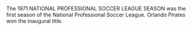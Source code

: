 The 1971 NATIONAL PROFESSIONAL SOCCER LEAGUE SEASON was the first season of the National Professional Soccer League. Orlando Pirates won the inaugural title.
